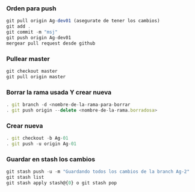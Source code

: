 ### Orden para push
```js
git pull origin Ag-dev01 (asegurate de tener los cambios)
git add .
git commit -m "msj"
git push origin Ag-dev01
mergear pull request desde github
```
### Pullear master
```js
git checkout master
git pull origin master
```

### Borrar la rama usada Y crear nueva
```js
. git branch -d <nombre-de-la-rama-para-borrar
. git push origin --delete <nombre-de-la-rama.borradosa>
```

### Crear nueva
```js
. git checkout -b Ag-01
. git push -u origin Ag-01
```

### Guardar en stash los cambios
```js
git stash push -u -m "Guardando todos los cambios de la branch Ag-2"
git stash list
git stash apply stash@{0} o git stash pop
```